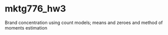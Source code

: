 # mktg776_hw3
Brand concentration using count models; means and zeroes and method of moments estimation
